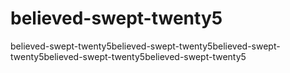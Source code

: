 # believed-swept-twenty5
believed-swept-twenty5believed-swept-twenty5believed-swept-twenty5believed-swept-twenty5believed-swept-twenty5
